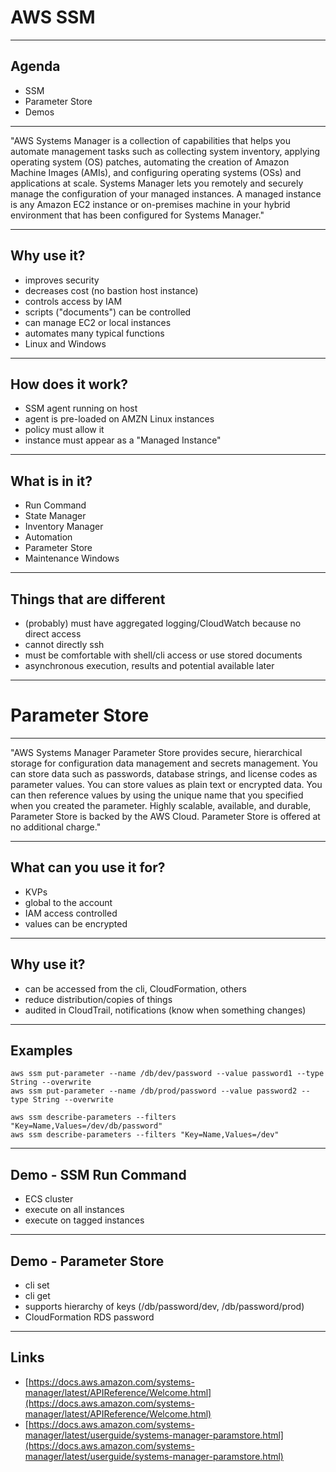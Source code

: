 # AWS SSM

---
## Agenda

* SSM
* Parameter Store
* Demos


---

"AWS Systems Manager is a collection of capabilities that helps you automate management tasks such as collecting system inventory, applying operating system (OS) patches, automating the creation of Amazon Machine Images (AMIs), and configuring operating systems (OSs) and applications at scale. Systems Manager lets you remotely and securely manage the configuration of your managed instances. A managed instance is any Amazon EC2 instance or on-premises machine in your hybrid environment that has been configured for Systems Manager."

---
## Why use it?

* improves security
* decreases cost (no bastion host instance)
* controls access by IAM
* scripts ("documents") can be controlled
* can manage EC2 or local instances
* automates many typical functions
* Linux and Windows

---

## How does it work?

* SSM agent running on host
* agent is pre-loaded on AMZN Linux instances
* policy must allow it
* instance must appear as a "Managed Instance"

---

## What is in it?

* Run Command
* State Manager
* Inventory Manager
* Automation
* Parameter Store
* Maintenance Windows



---

## Things that are different

* (probably) must have aggregated logging/CloudWatch because no direct access
* cannot directly ssh
* must be comfortable with shell/cli access or use stored documents
* asynchronous execution, results and potential available later

---

# Parameter Store

---

"AWS Systems Manager Parameter Store provides secure, hierarchical storage for configuration data management and secrets management. You can store data such as passwords, database strings, and license codes as parameter values. You can store values as plain text or encrypted data. You can then reference values by using the unique name that you specified when you created the parameter. Highly scalable, available, and durable, Parameter Store is backed by the AWS Cloud. Parameter Store is offered at no additional charge."

---

## What can you use it for?
* KVPs
* global to the account
* IAM access controlled
* values can be encrypted

---
## Why use it?

* can be accessed from the cli, CloudFormation, others
* reduce distribution/copies of things
* audited in CloudTrail, notifications (know when something changes)

---

## Examples

```
aws ssm put-parameter --name /db/dev/password --value password1 --type String --overwrite
aws ssm put-parameter --name /db/prod/password --value password2 --type String --overwrite

aws ssm describe-parameters --filters "Key=Name,Values=/dev/db/password"
aws ssm describe-parameters --filters "Key=Name,Values=/dev"
```

---

## Demo - SSM Run Command

* ECS cluster
* execute on all instances
* execute on tagged instances

---

## Demo - Parameter Store

* cli set
* cli get
* supports hierarchy of keys (/db/password/dev, /db/password/prod)
* CloudFormation RDS password

---

## Links

* [https://docs.aws.amazon.com/systems-manager/latest/APIReference/Welcome.html](https://docs.aws.amazon.com/systems-manager/latest/APIReference/Welcome.html)
* [https://docs.aws.amazon.com/systems-manager/latest/userguide/systems-manager-paramstore.html](https://docs.aws.amazon.com/systems-manager/latest/userguide/systems-manager-paramstore.html)
